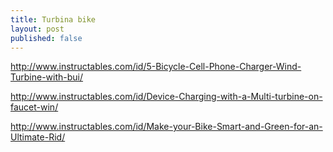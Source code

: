 ```yaml
---
title: Turbina bike
layout: post
published: false
---
```




http://www.instructables.com/id/5-Bicycle-Cell-Phone-Charger-Wind-Turbine-with-bui/

http://www.instructables.com/id/Device-Charging-with-a-Multi-turbine-on-faucet-win/

http://www.instructables.com/id/Make-your-Bike-Smart-and-Green-for-an-Ultimate-Rid/
